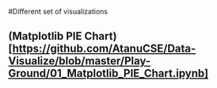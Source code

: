 #Different set of visualizations


## (Matplotlib PIE Chart)[https://github.com/AtanuCSE/Data-Visualize/blob/master/Play-Ground/01_Matplotlib_PIE_Chart.ipynb]
